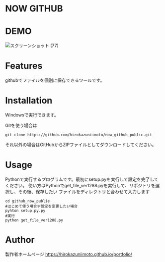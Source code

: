 # NOW GITHUB

# DEMO

![スクリーンショット (77)](https://user-images.githubusercontent.com/55869749/121765261-9b815c80-cb84-11eb-8f68-ed4a3af64e76.png)

# Features

githubでファイルを個別に保存できるツールです。

# Installation
Windowsで実行できます。

Gitを使う場合は
```
git clone https://github.com/hirokazuniimoto/now_github_public.git
```
それ以外の場合はGitHubからZIPファイルとしてダウンロードしてください。

# Usage

Pythonで実行するプログラムです。最初にsetup.pyを実行して設定を完了してください。
使い方はPythonでget_file_ver1288.pyを実行して、リポジトリを選択し、その後、保存したい
ファイルをディレクトリと合わせて入力します

```
cd github_now_publie
#はじめて使う場合や設定を変更したい場合
pyhton setup.py.py
#実行
python get_file_ver1288.py
```

# Author

製作者ホームページ
https://hirokazuniimoto.github.io/portfolio/

